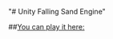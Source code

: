 "# Unity Falling Sand Engine" 

##[You can play it here:](https://pitergroot.itch.io/falling-sand-engine)
